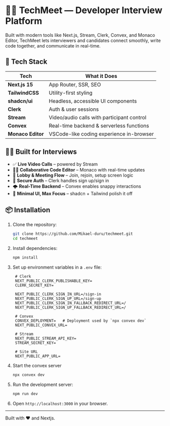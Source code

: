 # 👨‍💻 TechMeet — Developer Interview Platform

Built with modern tools like Next.js, Stream, Clerk, Convex, and Monaco Editor, TechMeet lets interviewers and candidates connect smoothly, write code together, and communicate in real-time. 

## 🧰 Tech Stack

| Tech           | What it Does                                |
|----------------|----------------------------------------------|
| **Next.js 15** | App Router, SSR, SEO                         |
| **TailwindCSS**| Utility-first styling                       |
| **shadcn/ui**  | Headless, accessible UI components           |
| **Clerk**      | Auth & user sessions                         |
| **Stream**     | Video/audio calls with participant control   |
| **Convex**     | Real-time backend & serverless functions     |
| **Monaco Editor** | VSCode-like coding experience in-browser |

## 🧑‍🏫 Built for Interviews

- ✅ **Live Video Calls** – powered by Stream
- 🧑‍💻 **Collaborative Code Editor** – Monaco with real-time updates
- 🧭 **Lobby & Meeting Flow** – Join, rejoin, setup screen logic
- 🔐 **Secure Auth** – Clerk handles sign up/sign in
- 🌩️ **Real-Time Backend** – Convex enables snappy interactions
- 🎯 **Minimal UI, Max Focus** – shadcn + Tailwind polish it off
  
## 📦 Installation  
1. Clone the repository:  
   ```bash
   git clone https://github.com/Mikael-duru/techmeet.git
   cd techmeet
   ```
2. Install dependencies:  
   ```bash
   npm install
   ```
3. Set up environment variables in a `.env` file:  
   ```env
    # Clerk
    NEXT_PUBLIC_CLERK_PUBLISHABLE_KEY=
    CLERK_SECRET_KEY=

    NEXT_PUBLIC_CLERK_SIGN_IN_URL=/sign-in
    NEXT_PUBLIC_CLERK_SIGN_UP_URL=/sign-up
    NEXT_PUBLIC_CLERK_SIGN_IN_FALLBACK_REDIRECT_URL=/
    NEXT_PUBLIC_CLERK_SIGN_UP_FALLBACK_REDIRECT_URL=/

    # Convex
    CONVEX_DEPLOYMENT=   # Deployment used by `npx convex dev`
    NEXT_PUBLIC_CONVEX_URL=

    # Stream
    NEXT_PUBLIC_STREAM_API_KEY=
    STREAM_SECRET_KEY=

    # Site URL
    NEXT_PUBLIC_APP_URL=

   ```
4. Start the convex server  
   ```bash
   npx convex dev
   ```
5. Run the development server:  
   ```bash
   npm run dev
   ```
6. Open `http://localhost:3000` in your browser.  

---  
Built with ❤️ and Nextjs.  
